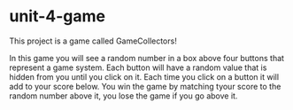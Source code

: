 # unit-4-game

This project is a game called GameCollectors!

In this game you will see a random number in a box above four buttons that represent a game system. Each button will have a random value that is hidden from you until you click on it. Each time you click on a button it will add to your score below. You win the game by matching tyour score to the random number above it, you lose the game if you go above it. 
